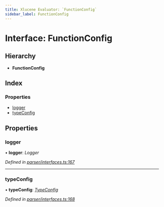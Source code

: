```yaml
---
title: Xlucene Evaluator: `FunctionConfig`
sidebar_label: FunctionConfig
---
```


# Interface: FunctionConfig

## Hierarchy

* **FunctionConfig**

## Index

### Properties

* [logger](functionconfig.md#logger)
* [typeConfig](functionconfig.md#typeconfig)

## Properties

###  logger

• **logger**: *Logger*

*Defined in [parser/interfaces.ts:167](https://github.com/terascope/teraslice/blob/ddd3f0a43/packages/xlucene-evaluator/src/parser/interfaces.ts#L167)*

___

###  typeConfig

• **typeConfig**: *[TypeConfig](typeconfig.md)*

*Defined in [parser/interfaces.ts:168](https://github.com/terascope/teraslice/blob/ddd3f0a43/packages/xlucene-evaluator/src/parser/interfaces.ts#L168)*

